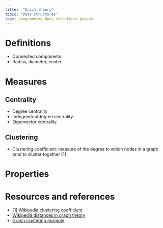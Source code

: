 ```yaml
---
title:  "Graph theory"
topic: "Data structures"
tags: programming data_structures graphs
---
```


# Definitions
* Connected components
* Radius, diameter, center

# Measures
## Centrality
* Degree centrality
* Indegree/outdegree centrality
* Eigenvector centrality

## Clustering
* Clustering coefficient: measure of the degree to which nodes in a graph tend to cluster together [1]

# Properties


# Resources and references
* [[1] Wikipedia clustering coefficient](https://en.wikipedia.org/wiki/Clustering_coefficient)
* [Wikipedia distances in graph theory](https://en.wikipedia.org/wiki/Distance_(graph_theory))
* [Graph clustering example](https://www.quora.com/What-is-graph-clustering)
